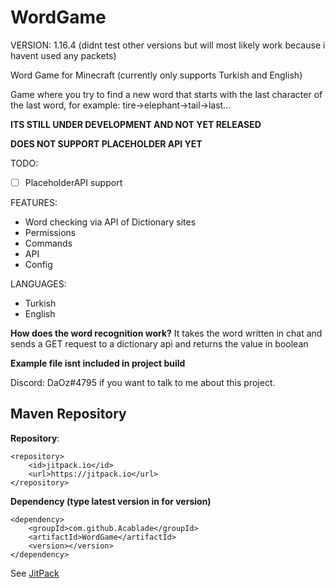 # WordGame

VERSION: 1.16.4
(didnt test other versions but will most likely work because i havent used any packets)


Word Game for Minecraft (currently only supports Turkish and English)

Game where you try to find a new word that starts with the last character of the last word, for example: tire->elephant->tail->last...


**ITS STILL UNDER DEVELOPMENT AND NOT YET RELEASED**


**DOES NOT SUPPORT PLACEHOLDER API YET**

TODO:
- [ ] PlaceholderAPI support

FEATURES:

- Word checking via API of Dictionary sites
- Permissions
- Commands
- API
- Config

LANGUAGES:
- Turkish
- English

**How does the word recognition work?**
It takes the word written in chat and sends a GET request to a dictionary api and returns the value in boolean

**Example file isnt included in project build**

Discord: DaOz#4795 if you want to talk to me about this project.

## Maven Repository

**Repository**:
```
<repository>
    <id>jitpack.io</id>
    <url>https://jitpack.io</url>
</repository>
```

**Dependency (type latest version in for version)**
```
<dependency>
    <groupId>com.github.Acablade</groupId>
    <artifactId>WordGame</artifactId>
    <version></version>
</dependency>
```

See [JitPack](https://jitpack.io/#Acablade/WordGame) 